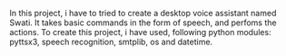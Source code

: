 In this project, i have to tried to create a desktop voice assistant named Swati. It takes basic commands in the form of speech, and perfoms the actions. 
To create this project, i have used, following python modules:
pyttsx3, speech recognition, smtplib, os and datetime.
